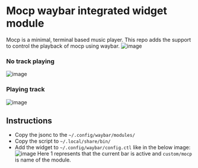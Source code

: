 # Mocp waybar integrated widget module

Mocp is a minimal, terminal based music player. This repo adds the support to control the playback of mocp using waybar.
![image](https://github.com/user-attachments/assets/54e9cea5-414c-47ba-bb81-5f59d60025d5)



### No track playing
![image](https://github.com/user-attachments/assets/3f5bc8ad-ff4f-4c6b-a597-177a0095eb1b)
### Playing track
![image](https://github.com/user-attachments/assets/a2a382ba-eb14-4685-ae67-77f14738f94b)


## Instructions
- Copy the jsonc to the `~/.config/waybar/modules/`
- Copy the script to `~/.local/share/bin/`
- Add the widget to `~/.config/waybar/config.ctl` like in the below image:
  ![image](https://github.com/user-attachments/assets/b1449f8d-a58a-4eba-bfbb-69bdb454cb53)
Here 1 represents that the current bar is active and `custom/mocp` is name of the module.
